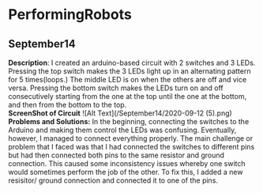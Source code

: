 # **PerformingRobots**
## **September14**
**Description**: I created an arduino-based circuit with 2 switches and 3 LEDs. Pressing the top switch makes the 3 LEDs light up in an alternating pattern for 5 times(loops.) The middle LED is on when the others are off and vice versa. Pressing the bottom switch makes the LEDs turn on and off consecutively starting from the one at the top until the one at the bottom, and then from the bottom to the top.
<br/>
**ScreenShot of Circuit**
![Alt Text](/September14/2020-09-12 (5).png)
<br/>
**Problems and Solutions:**
In the beginning, connecting the switches to the Arduino and making them control the LEDs was confusing. Eventually, however, I managed to connect everything properly. The main challenge or problem that I faced was that I had connected the switches to different pins but had then connected both pins to the same resistor and ground connection. This caused some inconsistency issues whereby one switch would sometimes perform the job of the other. To fix this, I added a new resisitor/ ground connection and connected it to one of the pins.
